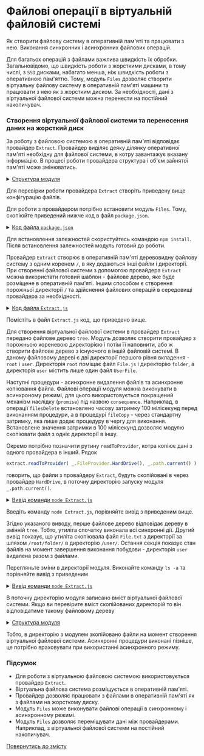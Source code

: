 # Файлові операції в віртуальній файловій системі

Як створити файлову систему в оперативній пам'яті та працювати з нею. Виконання синхронних і асинхронних файлових операцій.

Для багатьох операцій з файлами важлива швидкість їх обробки. Загальновідомо, що швидкість роботи з жорсткими дисками, в тому числі, з `SSD` дисками, набагато менша, ніж швидкість роботи з оперативною пам'яттю. Тому, модуль `Files` дозволяє створити віртуальну файлову систему в оперативній пам'яті машини та працювати з нею як з жорстким диском. За необхідності, дані з віртуальної файлової системи можна перенести на постійний накопичувач.

### Створення віртуальної файлової системи та перенесення даних на жорсткий диск

За роботу з файловою системою в оперативній пам'яті відповідає провайдер `Extract`. Провайдер виділяє деяку ділянку оперативної пам'яті необхідну для файлової системи, в котру завантажує вказану інформацію. В процесі роботи провайдера структура і об'єм зайнятої пам'яті може змінюватись.

<details>
  <summary><u>Структура модуля</u></summary>

```
files
  ├── Extract.js
  └── package.json
```

</details>

Для перевірки роботи провайдера `Extract` створіть приведену вище конфігурацію файлів.

Для роботи з провайдером потрібно встановити модуль `Files`. Тому, скопіюйте приведений нижче код в файл `package.json`.

<details>
    <summary><u>Код файла <code>package.json</code></u></summary>

```json    
{
  "dependencies": {
    "wFiles": ""
  }
}
```

</details>

Для встановлення залежностей скористуйтесь командою `npm install`. Після встановлення залежностей модуль готовий до роботи.

Провайдер `Extract` створює в оперативній пам'яті деревовидну файлову систему з одним коренем `/`, в яку додаються інші файли і директорії. При створенні файлової системи з допомогою провайдера `Extract` можна використати готовий шаблон - файлове дерево, яке буде розміщене в оперативній пам'яті. Іншим способом є створення порожньої директорії `/` та здійснення файлових операцій в середовищі провайдера за необхідності.

<details>
    <summary><u>Код файла <code>Extract.js</code></u></summary>

```js    
require( 'wFiles' );
let _ = wTools;

// files tree

var tree =
{
  'root' :
  {
    'File.js' : "console.log( 'This is content of File.js' )",
    'folder' :
    {
      'File.txt' : "This is content of File.txt",
    }
  },
  'user' :
  {
    'UserFile' : 'This is content of UserFile'
  }
};

// file provider, copy files tree to memory

var extract = _.FileProvider.Extract( { filesTree : tree } );

// asynchronous deletion of files

var filesDelete = _.timeOut( 100, function ()
{
  console.log( extract.filesTree );
  console.log( '' ); // empty string
  extract.filesDelete( '/user/' );
  console.log( extract.filesTree );
});

// asynchronous copying of files

var fileCopy = extract.fileCopy( { dstPath : '/user/File.txt', srcPath : '/root/folder/File.txt' , sync : 0  } );

// copy files to hard drive

extract.readToProvider( _.FileProvider.HardDrive(), _.path.current() );

// files tree in memory

console.log( extract.filesTree );
console.log( '' ); // empty string
```

</details>

Помістіть в файл `Extract.js` код, що приведено вище.

Для створення віртуальної файлової системи в провайдер `Extract` передано файлове дерево `tree`. Модуль дозволяє створити провайдер з порожньою кореневою директорією і потім її наповнити, або ж створити файлове дерево з існуючого в іншій файловій системі. В даному файловому дереві є дві директорії першого рівня вкладення - `root` i `user`. Директорія `root` поміщає файл `File.js` i директорію `folder`, а директорія `user` містить лише один файл `UserFile`.

Наступні процедури - асинхронне видалення файлів та асинхронне копіювання файла. Файлові операції модуля можна виконувати в асинхроному режимі, для цього використовується покращений механізм наслідку (`promise`) під назвою `consequence`. Наприклад, в операції `filesDelete` встановлено часову затримку 100 мілісекунд перед виконанням процедури, а в процедурі `fileCopy` - через стандартну затримку, яка лише додає процедуру в чергу для виконання. Встановлене значення затримки в 100 мілісекунд дозволяє модулю скопіювати файл з одніє директорії в іншу.

Окремо потрібно позначити рутину `readToProvider`, котра копіює дані з одного провайдера в інший. Рядок

```js
extract.readToProvider( _.FileProvider.HardDrive(), _.path.current() );
```

говорить, що файли з провайдеру `Extract`, будуть скопійовані в через провайдер `HardDrive`, в поточну директорію запуску модуля `_.path.current()`.


<details>
    <summary><u>Вивід команди <code>node Extract.js</code></u></summary>

```   
$ node Extract.js
{ root:
   { 'File.js': 'console.log( \'This is content of File.js\' )',
     folder: { 'File.txt': 'This is content of File.txt' } },
  user: { UserFile: 'This is content of UserFile' } }

{ root:
   { 'File.js': 'console.log( \'This is content of File.js\' )',
     folder: { 'File.txt': 'This is content of File.txt' } },
  user:
   { UserFile: 'This is content of UserFile',
     'File.txt': 'This is content of File.txt' } }

{ root:
   { 'File.js': 'console.log( \'This is content of File.js\' )',
     folder: { 'File.txt': 'This is content of File.txt' } } }
```

</details>

Введіть команду `node Extract.js`, порівняйте вивід з приведеним вище.

Згідно указаного виводу, перше файлове дерево відповідає дереву в змінній `tree`. Тобто, утиліта спочатку виконала всі синхронні дії. Другий вивід показує, що утиліта скопіювала файл `File.txt` з директорії за шляхом `/root/folder/` в директорію `/user/`. Остання секція показує стан файлів на момент завершення виконання побудови - директорія `user` видалена разом з файлами.

Перегляньте зміни в директорії модуля. Виконайте команду `ls -a` та порівняйте вивід з приведеним

<details>
    <summary><u>Вивід команди <code>node Extract.js</code></u></summary>

```   
$ ls -a
.  ..  Export.js  node_modules  package.json  package-lock.json  root  user
```

</details>

В поточну директорію модуля записано вміст віртуальної файлової системи. Якщо ви перевірите вміст скопійованих директорій то він відповідатиме такому файловому дереву

<details>
  <summary><u>Структура модуля</u></summary>

```
files
  ├── Extract.js
  ├── node_modules
  ├── package-lock.json
  ├── package.json
  ├── root
  │     ├── File.js
  │     └── folder
  │            └── File.txt
  └── user
        └── UserFile
```

</details>

Тобто, в директорію з модулем зкопійовано файли на момент створення віртуальної файлової системи. Асинхронні процедури виконані пізніше, це потрібно враховувати при використанні асинхронного режиму.

### Підсумок

- Для роботи з віртуальною файловою системою використовується провайдер `Extract`.
- Віртуальна файлова система розміщується в оперативній пам'яті.
- Провайдер дозволяє працювати з файлами в оперативній пам'яті як з файлами на жорсткому диску.
- Модуль `Files` може виконувати файлові операції в синхронному і асинхронному режимі.
- Модуль `Files` дозволяє переміщувати дані між провайдерами. Наприклад, з віртуальної файлової системи на постійний накопичувач.

[Повернутись до змісту](../README.md#Туторіали)
